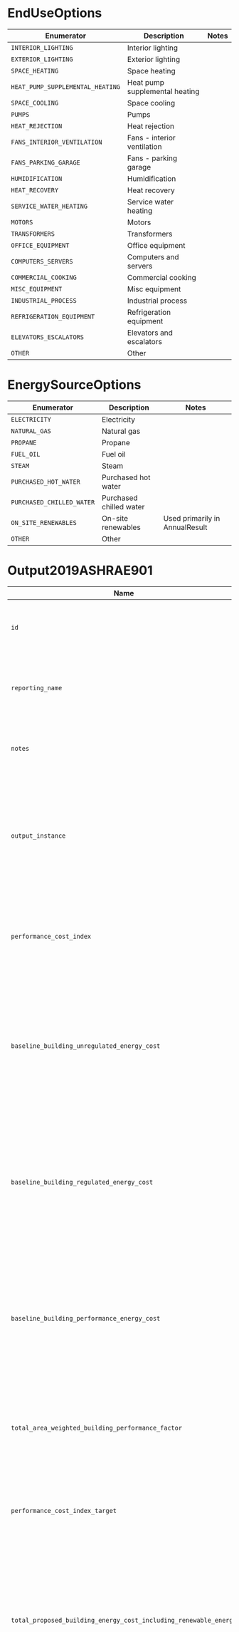 # EndUseOptions
|            Enumerator            |          Description           | Notes |
|----------------------------------|--------------------------------|-------|
| `INTERIOR_LIGHTING`              | Interior lighting              |       |
| `EXTERIOR_LIGHTING`              | Exterior lighting              |       |
| `SPACE_HEATING`                  | Space heating                  |       |
| `HEAT_PUMP_SUPPLEMENTAL_HEATING` | Heat pump supplemental heating |       |
| `SPACE_COOLING`                  | Space cooling                  |       |
| `PUMPS`                          | Pumps                          |       |
| `HEAT_REJECTION`                 | Heat rejection                 |       |
| `FANS_INTERIOR_VENTILATION`      | Fans - interior ventilation    |       |
| `FANS_PARKING_GARAGE`            | Fans - parking garage          |       |
| `HUMIDIFICATION`                 | Humidification                 |       |
| `HEAT_RECOVERY`                  | Heat recovery                  |       |
| `SERVICE_WATER_HEATING`          | Service water heating          |       |
| `MOTORS`                         | Motors                         |       |
| `TRANSFORMERS`                   | Transformers                   |       |
| `OFFICE_EQUIPMENT`               | Office equipment               |       |
| `COMPUTERS_SERVERS`              | Computers and servers          |       |
| `COMMERCIAL_COOKING`             | Commercial cooking             |       |
| `MISC_EQUIPMENT`                 | Misc equipment                 |       |
| `INDUSTRIAL_PROCESS`             | Industrial process             |       |
| `REFRIGERATION_EQUIPMENT`        | Refrigeration equipment        |       |
| `ELEVATORS_ESCALATORS`           | Elevators and escalators       |       |
| `OTHER`                          | Other                          |       |

# EnergySourceOptions
|        Enumerator         |       Description       |             Notes              |
|---------------------------|-------------------------|--------------------------------|
| `ELECTRICITY`             | Electricity             |                                |
| `NATURAL_GAS`             | Natural gas             |                                |
| `PROPANE`                 | Propane                 |                                |
| `FUEL_OIL`                | Fuel oil                |                                |
| `STEAM`                   | Steam                   |                                |
| `PURCHASED_HOT_WATER`     | Purchased hot water     |                                |
| `PURCHASED_CHILLED_WATER` | Purchased chilled water |                                |
| `ON_SITE_RENEWABLES`      | On-site renewables      | Used primarily in AnnualResult |
| `OTHER`                   | Other                   |                                |

# Output2019ASHRAE901
|                               Name                               |                                 Description                                  |     Data Type      | Units | Range | Req |                                                                    Notes                                                                     |
|------------------------------------------------------------------|------------------------------------------------------------------------------|--------------------|-------|-------|-----|----------------------------------------------------------------------------------------------------------------------------------------------|
| `id`                                                             | Scope-unique reference identifier for instances of this data group.          | `ID`               |       |       | ✓   |                                                                                                                                              |
| `reporting_name`                                                 | Descriptive name used in RCT reports if id is not already a descriptive name | `String`           |       |       |     |                                                                                                                                              |
| `notes`                                                          | Supplementary information to provide context to the model reviewer           | `String`           |       |       |     |                                                                                                                                              |
| `output_instance`                                                | References output that correspond to specific simulation model.              | `{OutputInstance}` |       |       |     | A seperate file is expected for each simulation model including outputs that correspond with building rotations.                             |
| `performance_cost_index`                                         | Performance cost index for the project                                       | `Numeric`          |       |       |     | This output is appropriate for the overall project not specific instance of a model.                                                         |
| `baseline_building_unregulated_energy_cost`                      | baseline building unregulated energy cost.                                   | `Numeric`          |       |       |     | The units are the local monetary units such as dollars. This output is appropriate for the overall project not specific instance of a model. |
| `baseline_building_regulated_energy_cost`                        | baseline building regulated energy cost.                                     | `Numeric`          |       |       |     | The units are the local monetary units such as dollars. This output is appropriate for the overall project not specific instance of a model. |
| `baseline_building_performance_energy_cost`                      | baseline building performance energy cost.                                   | `Numeric`          |       |       |     | The units are the local monetary units such as dollars. This output is appropriate for the overall project not specific instance of a model. |
| `total_area_weighted_building_performance_factor`                | Total area weighted building performance factor                              | `Numeric`          |       |       |     | This output is appropriate for the overall project not specific instance of a model.                                                         |
| `performance_cost_index_target`                                  | Performance cost index target for the project                                | `Numeric`          |       |       |     | This output is appropriate for the overall project not specific instance of a model.                                                         |
| `total_proposed_building_energy_cost_including_renewable_energy` | Total proposed building energy cost including renewable energy.              | `Numeric`          |       |       |     | The units are the local monetary units such as dollars. This output is appropriate for the overall project not specific instance of a model. |
| `total_proposed_building_energy_cost_excluding_renewable_energy` | Total proposed building energy cost excluding renewable energy.              | `Numeric`          |       |       |     | The units are the local monetary units such as dollars. This output is appropriate for the overall project not specific instance of a model. |
| `percent_renewable_energy_savings`                               | Percent renewable energy savings                                             | `Numeric`          |       |       |     | This output is appropriate for the overall project not specific instance of a model.                                                         |

# OutputInstance
|                Name                 |                                    Description                                    |              Data Type               | Units |   Range    | Req |                                                                  Notes                                                                  |
|-------------------------------------|-----------------------------------------------------------------------------------|--------------------------------------|-------|------------|-----|-----------------------------------------------------------------------------------------------------------------------------------------|
| `id`                                | Scope-unique reference identifier for instances of this data group.               | `ID`                                 |       |            | ✓   |                                                                                                                                         |
| `reporting_name`                    | Descriptive name used in RCT reports if id is not already a descriptive name      | `String`                             |       |            |     |                                                                                                                                         |
| `notes`                             | Supplementary information to provide context to the model reviewer                | `String`                             |       |            |     |                                                                                                                                         |
| `ruleset_model_type`                | Describes the current model instance for rulesets with multiple simulation models | `<RulesetModelOptions2019ASHRAE901>` |       |            |     |                                                                                                                                         |
| `rotation_angle`                    | Rotation angle of the building model.                                             | `Numeric`                            |       | `≥0, <360` |     | Usually 0, 90, 180, or 270.                                                                                                             |
| `unmet_load_hours`                  | Unmet load hours for heating and cooling                                          | `Numeric`                            | hr    |            | ✓   | This would be the coincident unmet load hours so if the same hour is during heating and during cooling it would only count as one hour. |
| `unmet_load_hours_heating`          | Unmet load hours for heating                                                      | `Numeric`                            | hr    |            | ✓   |                                                                                                                                         |
| `unmet_occupied_load_hours_heating` | Unmet load hours for heating when the zone is occupied                            | `Numeric`                            | hr    |            | ✓   |                                                                                                                                         |
| `unmet_load_hours_cooling`          | Unmet load hours for cooling                                                      | `Numeric`                            | hr    |            | ✓   |                                                                                                                                         |
| `unmet_occupied_load_hours_cooling` | Unmet load hours for cooling when the zone is occupied                            | `Numeric`                            | hr    |            | ✓   |                                                                                                                                         |
| `annual_source_results`             | Annual results by source                                                          | `[{SourceResult}]`                   |       |            |     | Contains a list of results by energy source.                                                                                            |
| `building_peak_cooling_load`        | Building peak cooling load                                                        | `Numeric`                            | W     |            | ✓   |                                                                                                                                         |
| `annual_end_use_results`            | Annual end use results                                                            | `[{EndUseResult}]`                   |       |            |     | Contains a list of results by end use and energy source.                                                                                |

# SourceResult
|         Name         |                                 Description                                  |        Data Type        | Units | Range | Req |                                                        Notes                                                         |
|----------------------|------------------------------------------------------------------------------|-------------------------|-------|-------|-----|----------------------------------------------------------------------------------------------------------------------|
| `id`                 | Scope-unique reference identifier for instances of this data group.          | `ID`                    |       |       | ✓   |                                                                                                                      |
| `reporting_name`     | Descriptive name used in RCT reports if id is not already a descriptive name | `String`                |       |       |     |                                                                                                                      |
| `notes`              | Supplementary information to provide context to the model reviewer           | `String`                |       |       |     |                                                                                                                      |
| `energy_source`      | End use type                                                                 | `<EnergySourceOptions>` |       |       | ✓   |                                                                                                                      |
| `annual_consumption` | Annual energy consumption                                                    | `Numeric`               | J     |       | ✓   | For energy_source ON_SITE_RENEWABLES this value is negative.                                                         |
| `annual_demand`      | Annual site demand                                                           | `Numeric`               | J     |       | ✓   | This corresponds to the coincident demand for end-use results.                                                       |
| `annual_cost`        | Annual cost                                                                  | `Numeric`               |       |       | ✓   | The units are the local monetary units such as dollars. For energy_source ON_SITE_RENEWABLES this value is negative. |

# EndUseResult
|                Name                 |                                 Description                                  |        Data Type        | Units | Range | Req | Notes |
|-------------------------------------|------------------------------------------------------------------------------|-------------------------|-------|-------|-----|-------|
| `id`                                | Scope-unique reference identifier for instances of this data group.          | `ID`                    |       |       | ✓   |       |
| `reporting_name`                    | Descriptive name used in RCT reports if id is not already a descriptive name | `String`                |       |       |     |       |
| `notes`                             | Supplementary information to provide context to the model reviewer           | `String`                |       |       |     |       |
| `type`                              | End use type                                                                 | `<EndUseOptions>`       |       |       | ✓   |       |
| `energy_source`                     | End source                                                                   | `<EnergySourceOptions>` |       |       | ✓   |       |
| `annual_site_energy_use`            | Annual site energy use                                                       | `Numeric`               | J     |       | ✓   |       |
| `annual_site_coincident_demand`     | Annual site coincident demand                                                | `Numeric`               | J     |       | ✓   |       |
| `annual_site_non_coincident_demand` | Annual site non-coincident demand                                            | `Numeric`               | J     |       | ✓   |       |
| `is_regulated`                      | Indicates whether the end use consumption is from regulated equipment        | `Boolean`               |       |       |     |       |

